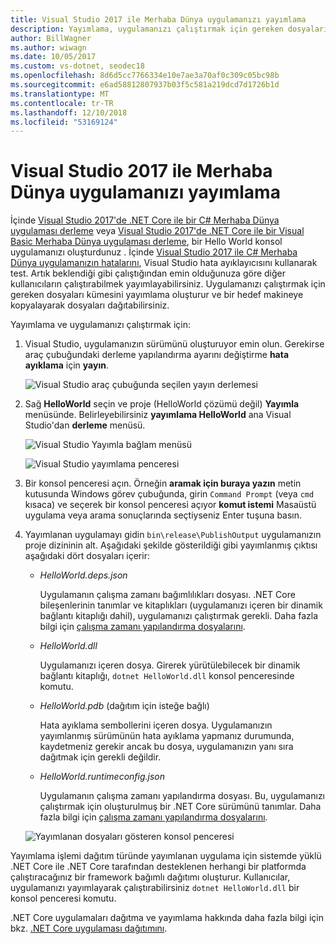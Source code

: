 ```yaml
---
title: Visual Studio 2017 ile Merhaba Dünya uygulamanızı yayımlama
description: Yayımlama, uygulamanızı çalıştırmak için gereken dosyaları kümesini oluşturur.
author: BillWagner
ms.author: wiwagn
ms.date: 10/05/2017
ms.custom: vs-dotnet, seodec18
ms.openlocfilehash: 8d6d5cc7766334e10e7ae3a70af0c309c05bc98b
ms.sourcegitcommit: e6ad58812807937b03f5c581a219dcd7d1726b1d
ms.translationtype: MT
ms.contentlocale: tr-TR
ms.lasthandoff: 12/10/2018
ms.locfileid: "53169124"
---
```

# <a name="publish-your-hello-world-application-with-visual-studio-2017"></a>Visual Studio 2017 ile Merhaba Dünya uygulamanızı yayımlama

İçinde [Visual Studio 2017'de .NET Core ile bir C# Merhaba Dünya uygulaması derleme](with-visual-studio.md) veya [Visual Studio 2017'de .NET Core ile bir Visual Basic Merhaba Dünya uygulaması derleme](vb-with-visual-studio.md), bir Hello World konsol uygulamanızı oluşturdunuz . İçinde [Visual Studio 2017 ile C# Merhaba Dünya uygulamanızın hatalarını](debugging-with-visual-studio.md), Visual Studio hata ayıklayıcısını kullanarak test. Artık beklendiği gibi çalıştığından emin olduğunuza göre diğer kullanıcıların çalıştırabilmek yayımlayabilirsiniz. Uygulamanızı çalıştırmak için gereken dosyaları kümesini yayımlama oluşturur ve bir hedef makineye kopyalayarak dosyaları dağıtabilirsiniz.

Yayımlama ve uygulamanızı çalıştırmak için: 

1. Visual Studio, uygulamanızın sürümünü oluşturuyor emin olun. Gerekirse araç çubuğundaki derleme yapılandırma ayarını değiştirme **hata ayıklama** için **yayın**.

   ![Visual Studio araç çubuğunda seçilen yayın derlemesi](media/publishing-with-visual-studio/visual-studio-toolbar-release.png)

1. Sağ **HelloWorld** seçin ve proje (HelloWorld çözümü değil) **Yayımla** menüsünde. Belirleyebilirsiniz **yayımlama HelloWorld** ana Visual Studio'dan **derleme** menüsü.

   ![Visual Studio Yayımla bağlam menüsü](media/publishing-with-visual-studio/publish-context-menu.png)


   ![Visual Studio yayımlama penceresi](media/publishing-with-visual-studio/publish-settings-window.png)

1. Bir konsol penceresi açın. Örneğin **aramak için buraya yazın** metin kutusunda Windows görev çubuğunda, girin `Command Prompt` (veya `cmd` kısaca) ve seçerek bir konsol penceresi açıyor **komut istemi** Masaüstü uygulama veya arama sonuçlarında seçtiyseniz Enter tuşuna basın.

1. Yayımlanan uygulamayı gidin `bin\release\PublishOutput` uygulamanızın proje dizininin alt. Aşağıdaki şekilde gösterildiği gibi yayımlanmış çıktısı aşağıdaki dört dosyaları içerir:

      * *HelloWorld.deps.json*

         Uygulamanın çalışma zamanı bağımlılıkları dosyası. .NET Core bileşenlerinin tanımlar ve kitaplıkları (uygulamanızı içeren bir dinamik bağlantı kitaplığı dahil), uygulamanızı çalıştırmak gerekli. Daha fazla bilgi için [çalışma zamanı yapılandırma dosyalarını](https://github.com/dotnet/cli/blob/85ca206d84633d658d7363894c4ea9d59e515c1a/Documentation/specs/runtime-configuration-file.md).
 
      * *HelloWorld.dll*

         Uygulamanızı içeren dosya. Girerek yürütülebilecek bir dinamik bağlantı kitaplığı, `dotnet HelloWorld.dll` konsol penceresinde komutu. 

      * *HelloWorld.pdb* (dağıtım için isteğe bağlı)

         Hata ayıklama sembollerini içeren dosya. Uygulamanızın yayımlanmış sürümünün hata ayıklama yapmanız durumunda, kaydetmeniz gerekir ancak bu dosya, uygulamanızın yanı sıra dağıtmak için gerekli değildir.

      * *HelloWorld.runtimeconfig.json*

         Uygulamanın çalışma zamanı yapılandırma dosyası. Bu, uygulamanızı çalıştırmak için oluşturulmuş bir .NET Core sürümünü tanımlar. Daha fazla bilgi için [çalışma zamanı yapılandırma dosyalarını](https://github.com/dotnet/cli/blob/85ca206d84633d658d7363894c4ea9d59e515c1a/Documentation/specs/runtime-configuration-file.md).  

   ![Yayımlanan dosyaları gösteren konsol penceresi](media/publishing-with-visual-studio/published-files-output.png)

Yayımlama işlemi dağıtım türünde yayımlanan uygulama için sistemde yüklü .NET Core ile .NET Core tarafından desteklenen herhangi bir platformda çalıştıracağınız bir framework bağımlı dağıtımı oluşturur. Kullanıcılar, uygulamanızı yayımlayarak çalıştırabilirsiniz `dotnet HelloWorld.dll` bir konsol penceresi komutu.

.NET Core uygulamaları dağıtma ve yayımlama hakkında daha fazla bilgi için bkz. [.NET Core uygulaması dağıtımını](../../core/deploying/index.md).
